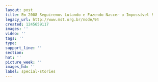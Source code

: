 ```yaml
---
layout: post
title: Em 2008 Seguiremos Lutando e Fazendo Nascer o Impossível !
legacy_url: http://www.mst.org.br/node/94
created: 1245659117
images: ''
video: ''
tags: ''
type: 
support_line: ''
section: 
hat: ''
picture_week: ''
images_hd: ''
label: special-stories
---
```


